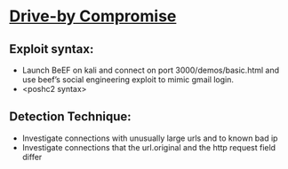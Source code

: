 # [Drive-by Compromise](https://attack.mitre.org/techniques/T1189/)

## Exploit syntax:
* Launch BeEF on kali and connect on port 3000/demos/basic.html and use beef’s social engineering exploit to mimic gmail login.
* \<poshc2 syntax\>

## Detection Technique:
* Investigate connections with unusually large urls and to known bad ip
* Investigate connections that the url.original and the http request field differ
